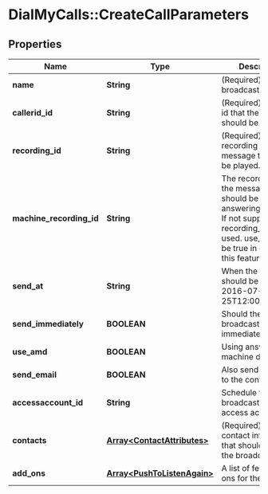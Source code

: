 # DialMyCalls::CreateCallParameters

## Properties
Name | Type | Description | Notes
------------ | ------------- | ------------- | -------------
**name** | **String** | (Required)  Name the broadcast. | [optional] 
**callerid_id** | **String** | (Required)  The caller id that the message should be sent from. | [optional] 
**recording_id** | **String** | (Required)  The recording id of the message that should be played. | [optional] 
**machine_recording_id** | **String** | The recording id of the message that should be played on answering machines.  If not supplied the recording_id will be used.  use_amd must be true in order for this feature to work. | [optional] 
**send_at** | **String** | When the broadcast should be sent. (Ex: 2016-07-25T12:00:00+0000) | [optional] 
**send_immediately** | **BOOLEAN** | Should the broadcast go out immediately? | [optional] 
**use_amd** | **BOOLEAN** | Using answering machine detection? | [optional] 
**send_email** | **BOOLEAN** | Also send an email to the contacts? | [optional] 
**accessaccount_id** | **String** | Schedule this broadcast as an access account. | [optional] 
**contacts** | [**Array&lt;ContactAttributes&gt;**](ContactAttributes.md) | (Required)  List of contact information that should be sent the broadcast. | [optional] 
**add_ons** | [**Array&lt;PushToListenAgain&gt;**](PushToListenAgain.md) | A list of feature add-ons for the calls. | [optional] 


